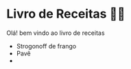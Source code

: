 # Livro de Receitas :man_cook:

Olá! bem vindo ao livro de receitas

- Strogonoff de frango
- Pavê
- 
